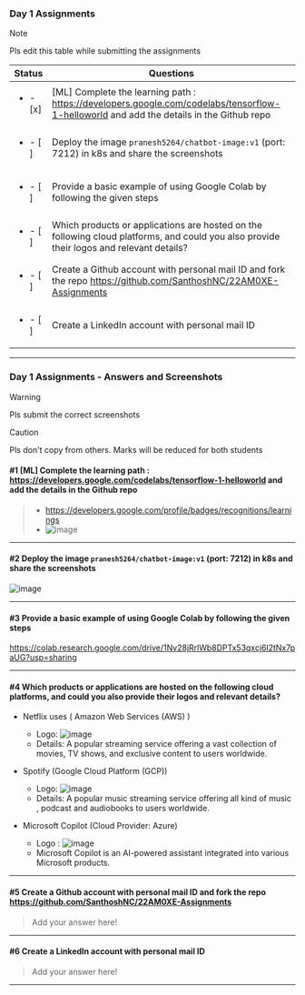 ### Day 1 Assignments

> [!NOTE]
> Pls edit this table while submitting the assignments

| Status         | Questions     | 
|----------------|---------------|
| <ul><li>- [x] </li></ul> | [ML] Complete the learning path : https://developers.google.com/codelabs/tensorflow-1-helloworld and add the details in the Github repo |
| <ul><li>- [ ] </li></ul> | Deploy the image `pranesh5264/chatbot-image:v1` (port: 7212) in k8s and share the screenshots |
| <ul><li>- [ ] </li></ul> | Provide a basic example of using Google Colab by following the given steps  |
| <ul><li>- [ ] </li></ul> | Which products or applications are hosted on the following cloud platforms, and could you also provide their logos and relevant details?  |
| <ul><li>- [ ] </li></ul> | Create a Github account with personal mail ID and fork the repo https://github.com/SanthoshNC/22AM0XE-Assignments  |
| <ul><li>- [ ] </li></ul> | Create a LinkedIn account with personal mail ID  |


***

### Day 1 Assignments - Answers and Screenshots

> [!WARNING]
> Pls submit the correct screenshots

> [!CAUTION]
> Pls don't copy from others. Marks will be reduced for both students

#### #1 [ML] Complete the learning path : https://developers.google.com/codelabs/tensorflow-1-helloworld and add the details in the Github repo
> - https://developers.google.com/profile/badges/recognitions/learnings
> - ![image](https://github.com/user-attachments/assets/5e49e482-dc8d-4e10-afe0-b272fb54177b)

***

#### #2 Deploy the image `pranesh5264/chatbot-image:v1` (port: 7212) in k8s and share the screenshots
![image](https://github.com/user-attachments/assets/9c3b7a42-ffe6-4fde-90e9-2b2d95b3e16b)

***

#### #3 Provide a basic example of using Google Colab by following the given steps
https://colab.research.google.com/drive/1Nv28jRrlWb8DPTx53qxcj6l2tNx7paUG?usp=sharing

***

#### #4 Which products or applications are hosted on the following cloud platforms, and could you also provide their logos and relevant details? 
- Netflix uses ( Amazon Web Services (AWS) )
  - Logo: ![image](https://github.com/user-attachments/assets/07590676-a646-4759-b056-0b6aac5ae348)
  - Details: A popular streaming service offering a vast collection of movies, TV shows, and exclusive content to users worldwide. 
- Spotify (Google Cloud Platform (GCP))
  - Logo: ![image](https://github.com/user-attachments/assets/abd8757d-ec9b-4723-9c6d-eb4fe4acdba2)
  - Details: A popular music streaming service offering all kind of music , podcast and audiobooks to users worldwide.
    
- Microsoft Copilot (Cloud Provider: Azure)
  - Logo : ![image](https://github.com/user-attachments/assets/951d86ef-12b0-4e0a-8ca6-90645d184fa0)
  - Microsoft Copilot is an AI-powered assistant integrated into various Microsoft products.

***

#### #5 Create a Github account with personal mail ID and fork the repo https://github.com/SanthoshNC/22AM0XE-Assignments
> Add your answer here!

***

#### #6 Create a LinkedIn account with personal mail ID
> Add your answer here!

***
